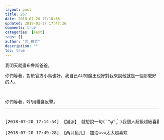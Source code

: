 ```yaml
---
layout: post
title: 267
date: 2018-07-20 17:10:56
updated: 2019-01-17 17:47:26
comments: true
categories: [Text]
tags: []
author: "恋_独哲"
description: ""
toc: true
---
```


<p>我明天就畫布魯斯爸爸，</p> 
<p>你們等著，對於官方小鳥也好，我自己AU的魔王也好對我來說他就是一個那麼好的人。</p> 
<p><br /></p> 
<p>你們等著，哼!用糧食反擊。</p>

---

<pre>

[2018-07-20 17:14:54] 【猫派】 就想說一句(´°̥̥̥̥̥̥̥̥ω°̥̥̥̥̥̥̥̥｀)我個人超級超級喜歡太太筆下的布魯斯 也非常喜歡魔王勇者的AU 謝謝太太這麼好的糧（？

[2018-07-20 17:49:28] 【两只鱼儿】 加油⊙▽⊙太太超喜欢

</pre>